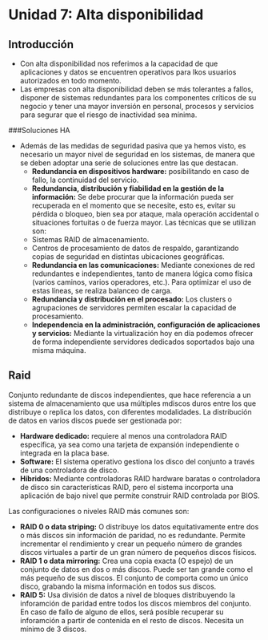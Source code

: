 Unidad 7: Alta disponibilidad
=================================

Introducción
------------

 * Con alta disponibilidad nos referimos a la capacidad de que aplicaciones y datos se encuentren operativos para lkos usuarios autorizados en todo momento.
 * Las empresas con alta disponibilidad deben se más tolerantes a fallos, disponer de sistemas redundantes para los componentes críticos de su negocio y tener una mayor inversión en personal, procesos y servicios para segurar que el riesgo de inactividad sea mínima.

###Soluciones HA

 * Además de las medidas de seguridad pasiva que ya hemos visto, es necesario un mayor nivel de seguridad en los sistemas, de manera que se deben adoptar una serie de soluciones entre las que destacan.
   * **Redundancia en dispositivos hardware:** posibilitando en caso de fallo, la continuidad del servicio.
   * **Redundancia, distribución y fiabilidad en la gestión de la información:** Se debe procurar que la información pueda ser recuperada en el momento que se necesite, esto es, evitar su pérdida o bloqueo, bien sea por ataque, mala operación accidental o situaciones fortuitas o de fuerza mayor. Las técnicas que se utilizan son:
    - Sistemas RAID de almacenamiento.
    - Centros de procesamiento de datos de respaldo, garantizando copias de seguridad en distintas ubicaciones geográficas.
   * **Redundancia en las comunicaciones:** Mediante conexiones de red redundantes e independientes, tanto de manera lógica como física (varios caminos, varios operadores, etc.). Para optimizar el uso de estas líneas, se realiza balanceo de carga.
   * **Redundancia y distribución en el procesado:** Los clusters o agrupaciones de servidores permiten escalar la capacidad de procesamiento.
   * **Independencia en la administración, configuración de aplicaciones y servicios:** Mediante la virtualización hoy en día podemos ofrecer de forma independiente servidores dedicados soportados bajo una misma máquina.

Raid
-----------

Conjunto redundante de discos independientes, que hace referencia a un sistema de almacenamiento que usa múltiples mdiscos duros entre los que distribuye o replica los datos, con diferentes modalidades.
La distribución de datos en varios discos puede ser gestionada por:

 * **Hardware dedicado:** requiere al menos una controladora RAID específica, ya sea como una tarjeta de expansión independiente o integrada en la placa base.
 * **Software:** El sistema operativo gestiona los disco del conjunto a través de una controladora de disco.
 * **Híbridos:** Mediante controladoras RAID hardware baratas o controladora de disco sin características RAID, pero el sistema incorporta una aplicación de bajo nivel que permite construir RAID controlada por BIOS.

Las configuraciones o niveles RAID más comunes son:

 * **RAID 0 o data striping:** O distribuye los datos equitativamente entre dos o más discos sin información de paridad, no es redundante. Permite incrementar el rendimiento y crear un pequeño número de grandes discos virtuales a partir de un gran número de pequeños discos físicos.
 * **RAID 1 o data mirroring:** Crea una copia exacta (O espejo) de un conjunto de datos en dos o más discos. Puede ser tan grande como el más pequeño de sus discos. El conjunto de comporta como un único disco, grabando la misma información en todos sus discos.
 * **RAID 5:** Usa división de datos a nivel de bloques distribuyendo la inforamción de paridad entre todos los discos miembros del conjunto. En caso de fallo de alguno de ellos, será posible recuperar su inforamción a partir de contenida en el resto de discos. Necesita un mínimo de 3 discos.